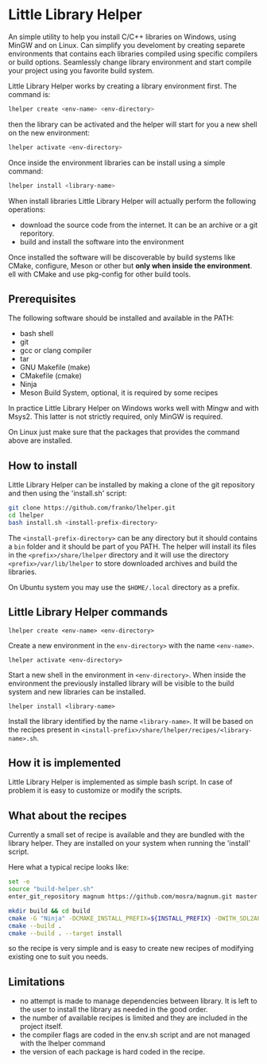 # Little Library Helper

An simple utility to help you install C/C++ libraries on Windows, using MinGW and on Linux. Can simplify you develoment by creating separete environments that contains each libraries compiled using specific compilers or build options. Seamlessly change library environment and start compile your project using you favorite build system.

Little Library Helper works by creating a library environment first. The command is:

```sh
lhelper create <env-name> <env-directory>
```

then the library can be activated and the helper will start for you a new shell on the new environment:

```sh
lhelper activate <env-directory>
```

Once inside the environment libraries can be install using a simple command:

```sh
lhelper install <library-name>
```

When install libraries Little Library Helper will actually perform the following operations:

- download the source code from the internet. It can be an archive or a git reporitory.
- build and install the software into the environment

Once installed the software will be discoverable by build systems like CMake, configure, Meson or other but **only when inside the environment**.
ell with CMake and use pkg-config for other build tools.

## Prerequisites

The following software should be installed and available in the PATH:

- bash shell
- git
- gcc or clang compiler
- tar
- GNU Makefile (make)
- CMakefile (cmake)
- Ninja
- Meson Build System, optional, it is required by some recipes

In practice Little Library Helper on Windows works well with Mingw and with Msys2. This latter is not strictly required, only MinGW is required.

On Linux just make sure that the packages that provides the command above are installed.

## How to install

Little Library Helper can be installed by making a clone of the git repository and then using the 'install.sh' script:

```sh
git clone https://github.com/franko/lhelper.git
cd lhelper
bash install.sh <install-prefix-directory>
```

The `<install-prefix-directory>` can be any directory but it should contains a `bin` folder and it should be part of you PATH. The helper will install its files in the `<prefix>/share/lhelper` directory and it will use the directory `<prefix>/var/lib/lhelper` to store downloaded archives and build the libraries.

On Ubuntu system you may use the `$HOME/.local` directory as a prefix.

## Little Library Helper commands

`lhelper create <env-name> <env-directory>`

Create a new environment in the `env-directory>` with the name `<env-name>`.

`lhelper activate <env-directory>`

Start a new shell in the environment in `<env-directory>`. When inside the environment the previously installed library will be visible to the build system and new libraries can be installed.

`lhelper install <library-name>`

Install the library identified by the name `<library-name>`. It will be based on the recipes present in `<install-prefix>/share/lhelper/recipes/<library-name>.sh`.


## How it is implemented

Little Library Helper is implemented as simple bash script. In case of problem it is easy to customize or modify the scripts.

## What about the recipes

Currently a small set of recipe is available and they are bundled with the library helper. They are installed on your system when running the 'install' script.

Here what a typical recipe looks like:

```sh
set -e
source "build-helper.sh"
enter_git_repository magnum https://github.com/mosra/magnum.git master

mkdir build && cd build
cmake -G "Ninja" -DCMAKE_INSTALL_PREFIX=${INSTALL_PREFIX} -DWITH_SDL2APPLICATION=ON ..
cmake --build .
cmake --build . --target install
```

so the recipe is very simple and is easy to create new recipes of modifying existing one to suit you needs.

## Limitations

- no attempt is made to manage dependencies between library. It is left to the user to install the library as needed in the good order.
- the number of available recipes is limited and they are included in the project itself.
- the compiler flags are coded in the env.sh script and are not managed with the lhelper command
- the version of each package is hard coded in the recipe.
